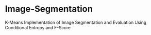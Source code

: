 # Image-Segmentation
K-Means Implementation of Image Segmentation and Evaluation Using Conditional Entropy and F-Score
